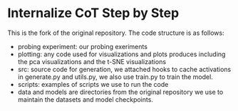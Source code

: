 # Internalize CoT Step by Step

This is the fork of the original repository. The code structure is as follows: 

- probing experiment: our probing exeriments
- plotting: any code used for visualizations and plots produces including the pca visualizations and the t-SNE visualizations
- src: source code for generation, we attached hooks to cache activations in generate.py and utils.py, we also use train.py to train the model.
- scripts: examples of scripts we use to run the code
- data and models are directories from the original repository we use to maintain the datasets and model checkpoints.

